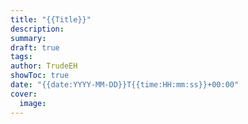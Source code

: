 ```yaml
---
title: "{{Title}}"
description: 
summary: 
draft: true
tags: 
author: TrudeEH
showToc: true
date: "{{date:YYYY-MM-DD}}T{{time:HH:mm:ss}}+00:00"
cover:
  image:
---
```

